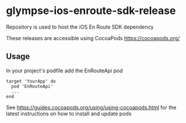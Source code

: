 # glympse-ios-enroute-sdk-release
Repository is used to host the iOS En Route SDK dependency

These releases are accessible using CocoaPods https://cocoapods.org/

## Usage

In your project's podfile add the EnRouteApi pod

```
target 'YourApp' do
  pod 'EnRouteApi'
  ...
end
```

See https://guides.cocoapods.org/using/using-cocoapods.html for the latest instructions on how to install and update pods
